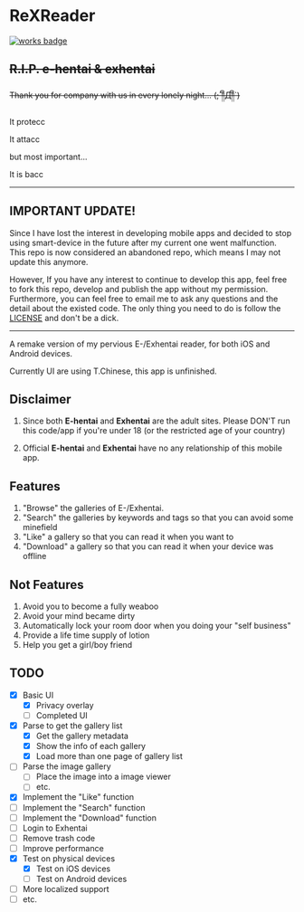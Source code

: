 # ReXReader

[![works badge](https://cdn.rawgit.com/nikku/works-on-my-machine/v0.2.0/badge.svg)](https://github.com/nikku/works-on-my-machine)

## <del> R.I.P. e-hentai & exhentai </del>

<del> Thank you for company with us in every lonely night... (;´༎ຶД༎ຶ`) </del>

It protecc

It attacc

but most important...

It is bacc

---

## IMPORTANT UPDATE!

Since I have lost the interest in developing mobile apps and decided to stop using smart-device in the future after my current one went malfunction. This repo is now considered an abandoned repo, which means I may not update this anymore.

However, If you have any interest to continue to develop this app, feel free to fork this repo, develop and publish the app without my permission. Furthermore, you can feel free to email me to ask any questions and the detail about the existed code. The only thing you need to do is follow the [LICENSE](LICENSE.md) and don't be a dick.

---

A remake version of my pervious E-/Exhentai reader, for both iOS and Android devices.

Currently UI are using T.Chinese, this app is unfinished.

## Disclaimer
1. Since both **E-hentai** and **Exhentai** are the adult sites. Please DON'T run this code/app if you're under 18 (or the restricted age of your country)

2. Official **E-hentai** and **Exhentai** have no any relationship of this mobile app.

## Features
1. "Browse" the galleries of E-/Exhentai.
2. "Search" the galleries by keywords and tags so that you can avoid some minefield
3. "Like" a gallery so that you can read it when you want to
4. "Download" a gallery so that you can read it when your device was offline

## Not Features
1. Avoid you to become a fully weaboo
2. Avoid your mind became dirty
3. Automatically lock your room door when you doing your "self business"
4. Provide a life time supply of lotion
5. Help you get a girl/boy friend

## TODO
- [x] Basic UI
    - [x] Privacy overlay
    - [ ] Completed UI
- [x] Parse to get the gallery list
    - [x] Get the gallery metadata
    - [x] Show the info of each gallery
    - [x] Load more than one page of gallery list
- [ ] Parse the image gallery
    - [ ] Place the image into a image viewer
    - [ ] etc.
- [x] Implement the "Like" function
- [ ] Implement the "Search" function
- [ ] Implement the "Download" function
- [ ] Login to Exhentai
- [ ] Remove trash code
- [ ] Improve performance
- [x] Test on physical devices
    - [x] Test on iOS devices
    - [ ] Test on Android devices
- [ ] More localized support
- [ ] etc.
